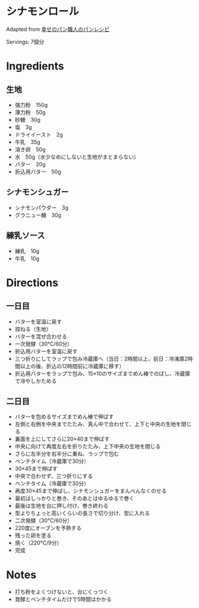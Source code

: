 # シナモンロール

Adapted from [幸せのパン職人のパンレシピ](https://youtu.be/z-7rwPLWrqM?si=iKTQ5-eQFl0CnuKI)

Servings: 7個分

# Ingredients
## 生地
- 強力粉　150g
- 薄力粉　50g
- 砂糖　30g
- 塩　3g
- ドライイースト　2g
- 牛乳　35g
- 溶き卵　50g
- 水　50g（水少なめにしないと生地がまとまらない）
- バター　20g
- 折込用バター　50g
## シナモンシュガー
- シナモンパウダー　3g
- グラニュー糖　30g
## 練乳ソース
- 練乳　10g
- 牛乳　10g

# Directions
## 一日目
- バターを室温に戻す
- 捏ねる（生地）
- バターを混ぜ合わせる
- 一次発酵（30℃/60分）
- 折込用バターを室温に戻す
- 三つ折りにしてラップで包み冷蔵庫へ（当日：2時間以上、前日：冷凍庫2時間以上の後、折込の12時間前に冷蔵庫に移す）
- 折込用バターをラップで包み、15×10のサイズまでめん棒でのばし、冷蔵庫で冷やしかためる
## 二日目
- バターを包めるサイズまでめん棒で伸ばす
- 左側と右側を中央までたたみ、真ん中で合わせて、上下と中央の生地を閉じる
- 裏面を上にしてさらに20×40まで伸ばす
- 中央に向けて再度左右を折りたたみ、上下中央の生地を閉じる
- さらに左半分を右半分に重ね、ラップで包む
- ベンチタイム（冷蔵庫で30分）
- 30×45まで伸ばす
- 中央で合わせず、三つ折りにする
- ベンチタイム（冷蔵庫で30分）
- 再度30×45まで伸ばし、シナモンシュガーをまんべんなくのせる
- 最初はしっかりと巻き、そのあとはゆるゆるで巻く
- 最後は生地を台に押し付け、巻き終わる
- 型よりちょっと高いくらいの長さで切り分け、型に入れる
- 二次発酵（30℃/60分）
- 220度にオーブンを予熱する
- 残った卵を塗る
- 焼く（220℃/9分）
- 完成

# Notes
- 打ち粉をよくつけないと、台にくっつく
- 発酵とベンチタイムだけで5時間はかかる
